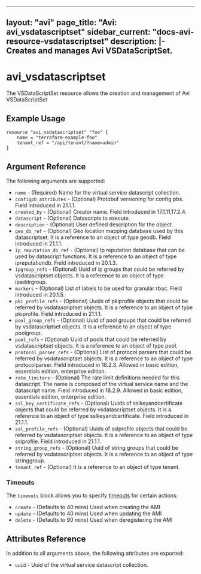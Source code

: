 <!--
    Copyright 2021 VMware, Inc.
    SPDX-License-Identifier: Mozilla Public License 2.0
-->
---
layout: "avi"
page_title: "Avi: avi_vsdatascriptset"
sidebar_current: "docs-avi-resource-vsdatascriptset"
description: |-
  Creates and manages Avi VSDataScriptSet.
---

# avi_vsdatascriptset

The VSDataScriptSet resource allows the creation and management of Avi VSDataScriptSet

## Example Usage

```hcl
resource "avi_vsdatascriptset" "foo" {
    name = "terraform-example-foo"
    tenant_ref = "/api/tenant/?name=admin"
}
```

## Argument Reference

The following arguments are supported:

* `name` - (Required) Name for the virtual service datascript collection.
* `configpb_attributes` - (Optional) Protobuf versioning for config pbs. Field introduced in 21.1.1.
* `created_by` - (Optional) Creator name. Field introduced in 17.1.11,17.2.4.
* `datascript` - (Optional) Datascripts to execute.
* `description` - (Optional) User defined description for the object.
* `geo_db_ref` - (Optional) Geo location mapping database used by this datascriptset. It is a reference to an object of type geodb. Field introduced in 21.1.1.
* `ip_reputation_db_ref` - (Optional) Ip reputation database that can be used by datascript functions. It is a reference to an object of type ipreputationdb. Field introduced in 20.1.3.
* `ipgroup_refs` - (Optional) Uuid of ip groups that could be referred by vsdatascriptset objects. It is a reference to an object of type ipaddrgroup.
* `markers` - (Optional) List of labels to be used for granular rbac. Field introduced in 20.1.5.
* `pki_profile_refs` - (Optional) Uuids of pkiprofile objects that could be referred by vsdatascriptset objects. It is a reference to an object of type pkiprofile. Field introduced in 21.1.1.
* `pool_group_refs` - (Optional) Uuid of pool groups that could be referred by vsdatascriptset objects. It is a reference to an object of type poolgroup.
* `pool_refs` - (Optional) Uuid of pools that could be referred by vsdatascriptset objects. It is a reference to an object of type pool.
* `protocol_parser_refs` - (Optional) List of protocol parsers that could be referred by vsdatascriptset objects. It is a reference to an object of type protocolparser. Field introduced in 18.2.3. Allowed in basic edition, essentials edition, enterprise edition.
* `rate_limiters` - (Optional) The rate limit definitions needed for this datascript. The name is composed of the virtual service name and the datascript name. Field introduced in 18.2.9. Allowed in basic edition, essentials edition, enterprise edition.
* `ssl_key_certificate_refs` - (Optional) Uuids of sslkeyandcertificate objects that could be referred by vsdatascriptset objects. It is a reference to an object of type sslkeyandcertificate. Field introduced in 21.1.1.
* `ssl_profile_refs` - (Optional) Uuids of sslprofile objects that could be referred by vsdatascriptset objects. It is a reference to an object of type sslprofile. Field introduced in 21.1.1.
* `string_group_refs` - (Optional) Uuid of string groups that could be referred by vsdatascriptset objects. It is a reference to an object of type stringgroup.
* `tenant_ref` - (Optional) It is a reference to an object of type tenant.


### Timeouts

The `timeouts` block allows you to specify [timeouts](https://www.terraform.io/docs/configuration/resources.html#timeouts) for certain actions:

* `create` - (Defaults to 40 mins) Used when creating the AMI
* `update` - (Defaults to 40 mins) Used when updating the AMI
* `delete` - (Defaults to 90 mins) Used when deregistering the AMI

## Attributes Reference

In addition to all arguments above, the following attributes are exported:

* `uuid` -  Uuid of the virtual service datascript collection.

